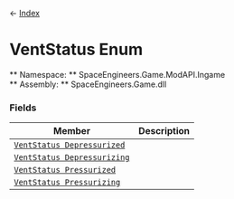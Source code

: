 ← [Index](index.md)
# VentStatus Enum
** Namespace: ** SpaceEngineers.Game.ModAPI.Ingame  
** Assembly: ** SpaceEngineers.Game.dll  
### Fields
|Member|Description|
|---|---|
|[`VentStatus Depressurized`](SpaceEngineers.Game.ModAPI.Ingame.Depressurized.md)||
|[`VentStatus Depressurizing`](SpaceEngineers.Game.ModAPI.Ingame.Depressurizing.md)||
|[`VentStatus Pressurized`](SpaceEngineers.Game.ModAPI.Ingame.Pressurized.md)||
|[`VentStatus Pressurizing`](SpaceEngineers.Game.ModAPI.Ingame.Pressurizing.md)||
